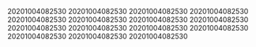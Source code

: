 20201004082530
20201004082530
20201004082530
20201004082530
20201004082530
20201004082530
20201004082530
20201004082530
20201004082530
20201004082530
20201004082530
20201004082530
20201004082530
20201004082530
20201004082530
